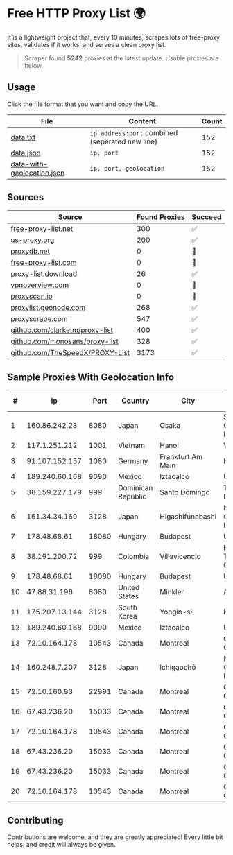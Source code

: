 
# Free HTTP Proxy List 🌍

It is a lightweight project that, every 10 minutes, scrapes lots of free-proxy sites, validates if it works, and serves a clean proxy list.


> Scraper found **5242** proxies at the latest update. Usable proxies are below.

## Usage

Click the file format that you want and copy the URL.


|File|Content|Count|
|----|-------|-----|
|[data.txt](https://raw.githubusercontent.com/themiralay/Proxy-List-World/master/data.txt)|`ip_address:port` combined (seperated new line)|152|
|[data.json](https://raw.githubusercontent.com/themiralay/Proxy-List-World/master/data.json)|`ip, port`|152|
|[data-with-geolocation.json](https://raw.githubusercontent.com/themiralay/Proxy-List-World/master/data-with-geolocation.json)|`ip, port, geolocation`|152|

## Sources

|Source|Found Proxies|Succeed|
|------|-------------|-------|
|[free-proxy-list.net](https://free-proxy-list.net)|300|✅|
|[us-proxy.org](https://www.us-proxy.org)|200|✅|
|[proxydb.net](http://proxydb.net)|0|🚫|
|[free-proxy-list.com](https://free-proxy-list.com/?page=&port=&type%5B%5D=http&type%5B%5D=https&up_time=0&search=Search)|0|🚫|
|[proxy-list.download](https://www.proxy-list.download/HTTP)|26|✅|
|[vpnoverview.com](https://vpnoverview.com/privacy/anonymous-browsing/free-proxy-servers)|0|🚫|
|[proxyscan.io](https://www.proxyscan.io)|0|🚫|
|[proxylist.geonode.com](https://proxylist.geonode.com/api/proxy-list?limit=300&page=1&sort_by=lastChecked&sort_type=desc&protocols=http,https)|268|✅|
|[proxyscrape.com](https://api.proxyscrape.com/v2/?request=displayproxies&protocol=http&timeout=10000&country=all&ssl=all&anonymity=all)|547|✅|
|[github.com/clarketm/proxy-list](https://raw.githubusercontent.com/clarketm/proxy-list/master/proxy-list-raw.txt)|400|✅|
|[github.com/monosans/proxy-list](https://raw.githubusercontent.com/monosans/proxy-list/main/proxies/http.txt)|328|✅|
|[github.com/TheSpeedX/PROXY-List](https://raw.githubusercontent.com/TheSpeedX/PROXY-List/master/http.txt)|3173|✅|


## Sample Proxies With Geolocation Info

|#|Ip|Port|Country|City|Internet Service Provider|
|-|--|----|-------|----|-------------------------|
|1|160.86.242.23|8080|Japan|Osaka|Sony Network Communications Inc|
|2|117.1.251.212|1001|Vietnam|Hanoi|Viettel Corporation|
|3|91.107.152.157|1080|Germany|Frankfurt Am Main|Hetzner Online AG|
|4|189.240.60.168|9090|Mexico|Iztacalco|Uninet S.A. de C.V.|
|5|38.159.227.179|999|Dominican Republic|Santo Domingo|TELECABLE DOMINICANO, S.A.|
|6|161.34.34.169|3128|Japan|Higashifunabashi|NTT PC Communications, Inc.|
|7|178.48.68.61|18080|Hungary|Budapest|UPC|
|8|38.191.200.72|999|Colombia|Villavicencio|Hola Telecomunicacines Colombia S.A.S|
|9|178.48.68.61|18080|Hungary|Budapest|UPC|
|10|47.88.31.196|8080|United States|Minkler|Alibaba.com LLC|
|11|175.207.13.144|3128|South Korea|Yongin-si|Korea Telecom|
|12|189.240.60.168|9090|Mexico|Iztacalco|Uninet S.A. de C.V.|
|13|72.10.164.178|10543|Canada|Montreal|GloboTech Communications|
|14|160.248.7.207|3128|Japan|Ichigaochō|NTT PC Communications, Inc.|
|15|72.10.160.93|22991|Canada|Montreal|GloboTech Communications|
|16|67.43.236.20|15033|Canada|Montreal|GloboTech Communications|
|17|72.10.164.178|10543|Canada|Montreal|GloboTech Communications|
|18|67.43.236.20|15033|Canada|Montreal|GloboTech Communications|
|19|67.43.236.20|15033|Canada|Montreal|GloboTech Communications|
|20|72.10.164.178|10543|Canada|Montreal|GloboTech Communications|



## Contributing

Contributions are welcome, and they are greatly appreciated! Every
little bit helps, and credit will always be given.

